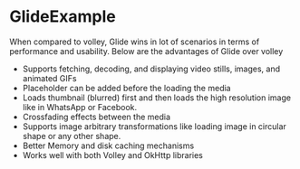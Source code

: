 # GlideExample

When compared to volley, Glide wins in lot of scenarios in terms of performance and usability. Below are the advantages of Glide over volley

* Supports fetching, decoding, and displaying video stills, images, and animated GIFs
* Placeholder can be added before the loading the media
* Loads thumbnail (blurred) first and then loads the high resolution image like in WhatsApp or Facebook.
* Crossfading effects between the media
* Supports image arbitrary transformations like loading image in circular shape or any other shape.
* Better Memory and disk caching mechanisms
* Works well with both Volley and OkHttp libraries
